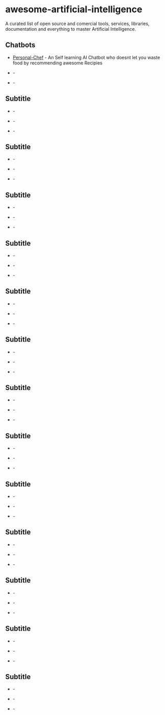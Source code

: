 # awesome-artificial-intelligence
A curated list of open source and comercial tools, services, libraries, documentation and everything to master Artificial Intelligence.

## Chatbots

* [Personal-Chef](https://github.com/sid24rane/Personal-Chef) - An Self learning AI Chatbot who doesnt let you waste food by recommending awesome Recipies
 
* []() - 
 
* []() - 

## Subtitle

* []() - 
 
* []() - 
 
* []() - 

## Subtitle

* []() - 
 
* []() - 
 
* []() - 

## Subtitle

* []() - 
 
* []() - 
 
* []() - 

## Subtitle

* []() - 
 
* []() - 
 
* []() - 

## Subtitle

* []() - 
 
* []() - 
 
* []() - 

## Subtitle

* []() - 
 
* []() - 
 
* []() - 

## Subtitle

* []() - 
 
* []() - 
 
* []() - 

## Subtitle

* []() - 
 
* []() - 
 
* []() - 

## Subtitle

* []() - 
 
* []() - 
 
* []() - 

## Subtitle

* []() - 
 
* []() - 
 
* []() - 

## Subtitle

* []() - 
 
* []() - 
 
* []() - 

## Subtitle

* []() - 
 
* []() - 
 
* []() - 

## Subtitle

* []() - 
 
* []() - 
 
* []() - 

